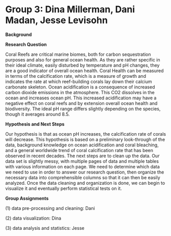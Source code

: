 # Group 3: Dina Millerman, Dani Madan, Jesse Levisohn
**Background**

**Research Question**

Coral Reefs are critical marine biomes, both for carbon sequestration 
purposes and also for general ocean health. As they are rather specific in 
their ideal climate, easily disturbed by temperature and pH changes, they 
are a good indicator of overall ocean health. Coral Health can be measured 
in terms of the calcification rate, which is a measure of growth and 
indicates the rate at which reef-building corals lay down their calcium 
carbonate skeleton. Ocean acidification is a consequence of increased 
carbon dioxide emissions in the atmosphere. This CO2 dissolves in the 
ocean and increases ocean pH. This increased acidification may have a 
negative effect on coral reefs and by extension overall ocean health and 
biodiversity. The ideal pH range differs slightly depending on the 
species, though it averages around 8.5. 

 **Hypothesis and Next Steps**

Our hypothesis is that as ocean pH increases, the calcification rate of corals will decrease. This hypothesis is based on a preliminary look-through of the data, background knowledge on ocean acidification and coral bleaching, and a general worldwide trend of coral calcification rate that has been observed in recent decades. The next steps are to clean up the data. Our data set is slightly messy, with multiple pages of data and multiple tables with various information on each page. We need to determine which data we need to use in order to answer our research question, then organize the necessary data into comprehensible columns so that it can then be easily analyzed. Once the data cleaning and organization is done, we can begin to visualize it and eventually perform statistical tests on it. 

**Group Assignments**

(1) data pre-processing and cleaning: Dani

(2) data visualization: Dina

(3) data analysis and statistics: Jesse 
